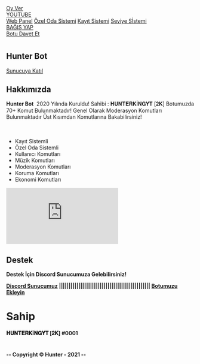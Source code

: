 <html>
  <head>
    <meta name="ppcnt" content="Uk1vclhlRmVJVVhZMkpDV25paFU5Zz09" />
  </head>
  <head><meta name="ppcnt" content="Uk1vclhlRmVJVVhZMkpDV25paFU5Zz09" />
    <meta name="ppcnt" content="Uk1vclhlRmVJVVhZMkpDV25paFU5Zz09" />
    <link rel="stylesheet" href="styles.acee5e5e.css">
    <link rel="stylesheet" href="styles.cceb5f4f.css">
    <link rel="icon" href="https://cdn.discordapp.com/avatars/754040174236925952/f78463e3093552b6c50759d9ef6b2228.webp" type="image/x-icon">
    <meta charset="utf-8">
    <meta name="viewport" content="width=device-width, initial-scale=1, shrink-to-fit=no">
    <meta name="ppcnt" content="Uk1vclhlRmVJVVhZMkpDV25paFU5Zz09" />
  </head>
  <meta name="ppcnt" content="Uk1vclhlRmVJVVhZMkpDV25paFU5Zz09" />
  <head><title>Hunter Bot</title></head><body><div class="container d-flex flex-column">
  <div class="header d-flex flex-column justify-content-between align-items-center index">
  <nav class="topmenu d-flex justify-content-center">
     <a href="https://top.gg/bot/754040174236925952/vote" target="_blank">Oy Ver</a>
    <div class="line align-self-center">
    </div><div class="dropdown">
    <a href="https://youtube.com/hunterkingyt" target="_blank">YOUTUBE</a>
    <div class="dropdown-menu" aria-labelledby="cmd-drop">
      <a class="dropdown-item" href="Web Panel Linki">Web Panel</a>
      <a class="dropdown-item" href="özel-oda-sistemi.html">Özel Oda Sistemi</a>
      <a class="dropdown-item" href="kayıt-sistemi.html">Kayıt Sistemi</a>
      <a class="dropdown-item" href="seviye-sistemi.html">Seviye Sİstemi</a></div>
    </div><div class="line align-self-center"></div>
    <a href=" https://www.bynogame.com/destekle/HUNTERKING" target="_blank">BAĞIŞ YAP</a>
    <div class="line align-self-center"></div>
    <a href="https://discord.com/oauth2/authorize?client_id=754040174236925952&scope=bot&permissions=805314622" target="_blank">Botu Davet Et</a>
    </nav><div class="server-info d-flex align-items-center flex-column text-center"><h1></h1><h2>Hunter Bot</h2>
    <a class="links-suppressor join-btn btn-pill white" href="https://discord.gg/q3feVKFGrV" target="_blank">Sunucuya Katıl</a>
    </div></div><div class="inner d-flex flex-column">
  <section class="d-flex justify-content-between flex-lg-nowrap flex-wrap" id="Hakkımızda">
    <div class="" style="flex-grow:1"></div><div class="text">
    <h2>Hakkımızda</h2><p><b>Hunter Bot</b>&nbsp; 2020 Yılında Kuruldu! Sahibi : 𝐇𝐔𝐍𝐓𝐄𝐑𝐊İ𝐍𝐆𝐘𝐓 [𝟐𝐊] Botumuzda 70+ Komut Bulunmaktadır! Genel Olarak Moderasyon Komutları Bulunmaktadır Üst Kısımdan Komutlarına Bakabilirsiniz!<br><br><b></b><br>
    <ul><li>Kayıt Sistemli</li><li>Özel Oda Sistemli</li><li>Kullanıcı Komutları</li><li>Müzik Komutları</li><li>Moderasyon Komutları</li><li>Koruma Komutları</li><li>Ekonomi Komutları</li></ul></div></section><section class="discord-widget"><iframe class="d-flex image" src="https://discordapp.com/widget?id=714538907567652904&theme=dark" allowtransparency frameborder="0"></iframe><div class="text"><h2>Destek</h2><p><b>Destek İçin Discord Sunucumuza Gelebilirsiniz!</bp Kendi Sunucunuzu Koruyun , Eğlenin , Şarkı Dinleyin , Oyun Oynayın , Arkadaşlarınızla Konuşun! Maximus Bot</p>
  </div></section><section class="d-flex justify-content-between" id="">
  <div class="https://cdn.discordapp.com/avatars/754040174236925952/f78463e3093552b6c50759d9ef6b2228.webp" style="">
  </div></section><section class=" d-flex "><div class="line align-self-center" style="flex-grow:1">
  </div><a class="links-suppressor btn-pill white" href=" https://discord.gg/q3feVKFGrV" target="blank">Discord Sunucumuz</a>
  <span>|||||||||||||||||||||||||||||||||||||||||||||||</span>
  <a class="links-suppressor btn-pill white" href="https://discord.com/oauth2/authorize?client_id=754040174236925952&scope=bot&permissions=805314622" target="_blank">Botumuzu Ekleyin</a>
  <div class="line align-self-center" style="flex-grow:1"></div></section>
  </div><div class="footer d-flex justify-content-between flex-lg-nowrap flex-wrap"><div class="d-flex">
  <div class="block d-flex flex-column justify-content-between"><h1 class="d-flex">Sahip</h1>
    <span class="lighter">𝐇𝐔𝐍𝐓𝐄𝐑𝐊İ𝐍𝐆𝐘𝐓 [𝟐𝐊]<span>
      <span class="darker">#0001</span>
      <h1 class="lighter"></h1>
      <span class="lighter">-- Copyright © Hunter - 2021 --<span>
  <script src="jquery.slim.min.581486a3.js"></script>
  <script src="popper.min.c7021793.js"></script>
  <script src="bootstrap.bundle.cc2c1dcf.js"></script>
  <script>$(function(){$('[data-toggle="tooltip"]').tooltip()});</script></div></div></body></html>
   
  